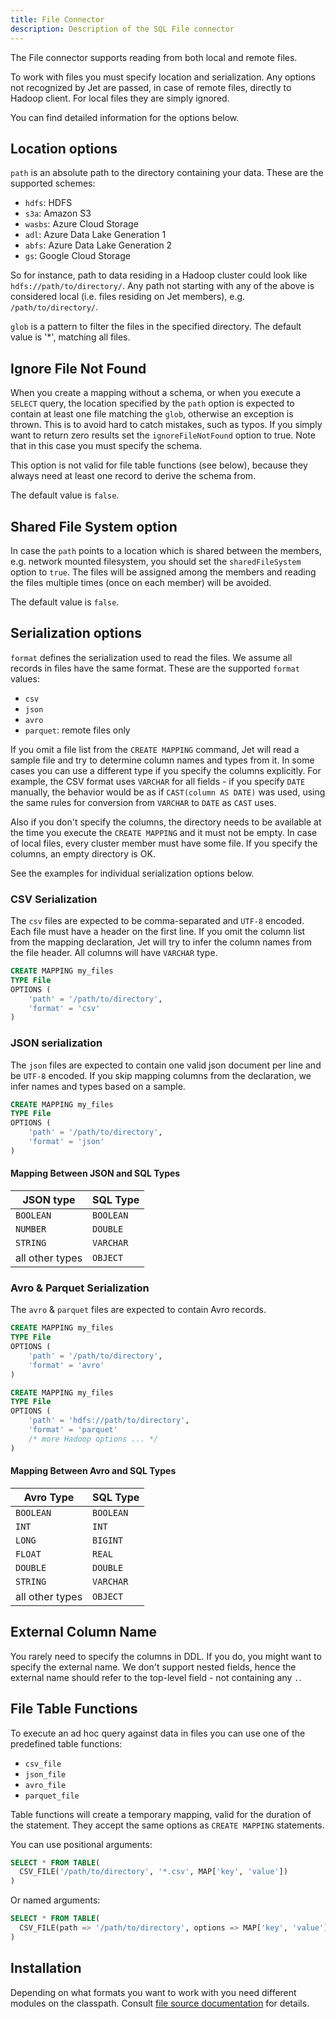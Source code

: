 ```yaml
---
title: File Connector
description: Description of the SQL File connector
---
```


The File connector supports reading from both local and remote files.

To work with files you must specify location and serialization.
Any options not recognized by Jet are passed, in case of remote files,
directly to Hadoop client. For local files they are simply ignored.

You can find detailed information for the options below.

## Location options

`path` is an absolute path to the directory containing your data. These
are the supported schemes:

* `hdfs`: HDFS
* `s3a`: Amazon S3
* `wasbs`: Azure Cloud Storage
* `adl`: Azure Data Lake Generation 1
* `abfs`: Azure Data Lake Generation 2
* `gs`: Google Cloud Storage

So for instance, path to data residing in a Hadoop cluster could look
like `hdfs://path/to/directory/`. Any path not starting with any of the
above is considered local (i.e. files residing on Jet members), e.g.
`/path/to/directory/`.

`glob` is a pattern to filter the files in the specified directory.
The default value is '*', matching all files.

## Ignore File Not Found

When you create a mapping without a schema, or when you execute a
`SELECT` query, the location specified by the `path` option is expected
to contain at least one file matching the `glob`, otherwise an exception
is thrown. This is to avoid hard to catch mistakes, such as typos. If
you simply want to return zero results set the `ignoreFileNotFound`
option to true. Note that in this case you must specify the schema.

This option is not valid for file table functions (see below), because
they always need at least one record to derive the schema from.

The default value is `false`.

## Shared File System option

In case the `path` points to a location which is shared between the
members, e.g. network mounted filesystem, you should set the
`sharedFileSystem` option to `true`. The files will be assigned among
the members and reading the files multiple times (once on each member)
will be avoided.

The default value is `false`.

## Serialization options

`format` defines the serialization used to read the files. We assume all
records in files have the same format. These are the supported `format`
values:

* `csv`
* `json`
* `avro`
* `parquet`: remote files only

If you omit a file list from the `CREATE MAPPING` command, Jet will read
a sample file and try to determine column names and types from it. In
some cases you can use a different type if you specify the columns
explicitly. For example, the CSV format uses `VARCHAR` for all fields -
if you specify `DATE` manually, the behavior would be as if `CAST(column
AS DATE)` was used, using the same rules for conversion from `VARCHAR`
to `DATE` as `CAST` uses.

Also if you don't specify the columns, the directory needs to be
available at the time you execute the `CREATE MAPPING` and it must not
be empty. In case of local files, every cluster member must have some
file. If you specify the columns, an empty directory is OK.

See the examples for individual serialization options below.

### CSV Serialization

The `csv` files are expected to be comma-separated and `UTF-8` encoded.
Each file must have a header on the first line. If you omit the column
list from the mapping declaration, Jet will try to infer the column
names from the file header. All columns will have `VARCHAR` type.

```sql
CREATE MAPPING my_files
TYPE File
OPTIONS (
    'path' = '/path/to/directory',
    'format' = 'csv'
)
```

### JSON serialization

The `json` files are expected to contain one valid json document per
line and be `UTF-8` encoded. If you skip mapping columns from the
declaration, we infer names and types based on a sample.

```sql
CREATE MAPPING my_files
TYPE File
OPTIONS (
    'path' = '/path/to/directory',
    'format' = 'json'
)
```

#### Mapping Between JSON and SQL Types

| JSON type | SQL Type  |
| - | - |
| `BOOLEAN` | `BOOLEAN` |
| `NUMBER` | `DOUBLE` |
| `STRING` | `VARCHAR` |
| all other types | `OBJECT` |

### Avro & Parquet Serialization

The `avro` & `parquet` files are expected to contain Avro records.

```sql
CREATE MAPPING my_files
TYPE File
OPTIONS (
    'path' = '/path/to/directory',
    'format' = 'avro'
)
```

```sql
CREATE MAPPING my_files
TYPE File
OPTIONS (
    'path' = 'hdfs://path/to/directory',
    'format' = 'parquet'
    /* more Hadoop options ... */
)
```

#### Mapping Between Avro and SQL Types

| Avro Type | SQL Type |
| - | - |
| `BOOLEAN` | `BOOLEAN` |
| `INT` | `INT` |
| `LONG` | `BIGINT` |
| `FLOAT` | `REAL` |
| `DOUBLE` | `DOUBLE` |
| `STRING` | `VARCHAR` |
| all other types | `OBJECT` |

## External Column Name

You rarely need to specify the columns in DDL. If you do, you might want
to specify the external name. We don't support nested fields, hence the
external name should refer to the top-level field - not containing any
`.`.

## File Table Functions

To execute an ad hoc query against data in files you can use one of the
predefined table functions:

* `csv_file`
* `json_file`
* `avro_file`
* `parquet_file`

Table functions will create a temporary mapping, valid for the duration
of the statement. They accept the same options as `CREATE MAPPING`
statements.

You can use positional arguments:

```sql
SELECT * FROM TABLE(
  CSV_FILE('/path/to/directory', '*.csv', MAP['key', 'value'])
)
```

Or named arguments:

```sql
SELECT * FROM TABLE(
  CSV_FILE(path => '/path/to/directory', options => MAP['key', 'value'])
)
```

## Installation

Depending on what formats you want to work with you need different
modules on the classpath. Consult [file source documentation](
../api/sources-sinks#the-format) for details.
